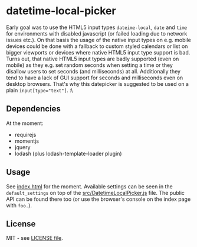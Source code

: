 # datetime-local-picker

Early goal was to use the HTML5 input types `dateime-local`, `date` and `time` for environments with disabled javascript (or failed loading due to network issues etc.). On that basis the usage of the native input types on e.g. mobile devices could be done with a fallback to custom styled calendars or list on bigger viewports or devices where native HTML5 input type support is bad. Turns out, that native HTML5 input types are badly supported (even on mobile) as they e.g. set random seconds when setting a time or they disallow users to set seconds (and milliseconds) at all. Additionally they tend to have a lack of GUI support for seconds and milliseconds even on desktop browsers. That's why this datepicker is suggested to be used on a plain ```input[type="text"]```. :\

## Dependencies

At the moment:

- requirejs
- momentjs
- jquery
- lodash (plus lodash-template-loader plugin)

## Usage

See [index.html](index.html) for the moment. Available settings can be seen in the ``default_settings`` on top of the [src/DatetimeLocalPicker.js](src/DatetimeLocalPicker.js) file. The public API can be found there too (or use the browser's console on the index page with ``foo.``).

## License

MIT - see [LICENSE file](LICENSE).

